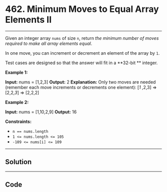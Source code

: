 # 462. Minimum Moves to Equal Array Elements II

---

Given an integer array `nums` of size `n`, return _the minimum number of moves required to make all array elements equal_.

In one move, you can increment or decrement an element of the array by `1`.

Test cases are designed so that the answer will fit in a **32-bit ** integer.

 

**Example 1:**


**Input:** nums = [1,2,3]
**Output:** 2
**Explanation:**
Only two moves are needed (remember each move increments or decrements one element):
[_1_ ,2,3]  =>  [2,2,_3_]  =>  [2,2,2]


**Example 2:**


**Input:** nums = [1,10,2,9]
**Output:** 16


 

**Constraints:**

  * `n == nums.length`
  * `1 <= nums.length <= 105`
  * `-109 <= nums[i] <= 109`

---

## Solution



---

## Code
```python


```